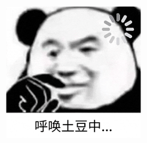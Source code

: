<style>
    .trans {
        transition: .5s ease;
    }
</style>
<img class="trans" src="./pics/letMeCheckGif.gif" id="loadingPic"></img>
<div class="trans" id="serverStatus"></div>

<script>
    const SERVER_ADDR='int.bottlem.top';
    const PIC = document.getElementById('loadingPic');
    const SERVER_STATUS = document.getElementById('serverStatus');
    let timeLeft = 0;
    let renderHTML = '<p>啊咧，服务器尚未启动诶~(￣▽￣)~*</p>';
    function showStatus() {
        PIC.style.opacity = 0;
        PIC.addEventListener('transitionend', () => {
            PIC.style.display = 'none';
            SERVER_STATUS.style.display = 'block';
            setTimeout(() => {
                SERVER_STATUS.style.opacity = 1;
            }, 100);
        })
    }
    SERVER_STATUS.style.display = 'none';
    SERVER_STATUS.style.opacity = 0;
    fetch(`https://api.mcstatus.io/v2/status/java/${SERVER_ADDR}`).then(res => {
        if (res.status === 200)
            return res.json();
        // 获取失败
        return Promise.reject(res);
    }).then(resp => {
        if(resp.online){
            renderHTML = `
                <p>服务器已启动~</p>
                <p>有 ${resp.players.online}/${resp.players.max} 位小伙伴正在用餐</p>
            `;
        }
    }).catch(err => {
        console.log(err);
        renderHTML = '<p>状态信息获取失败TAT</p>';
    }).finally(() => {
        SERVER_STATUS.innerHTML = renderHTML;
        showStatus();
    });
</script>
